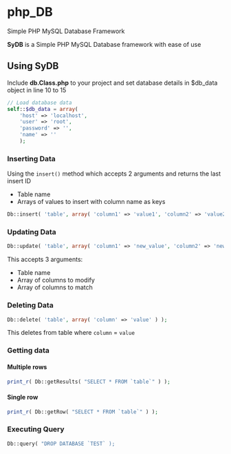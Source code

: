 # php_DB
Simple PHP MySQL Database Framework

**SyDB** is a Simple PHP MySQL Database framework with ease of use

## Using SyDB
Include **db.Class.php** to your project and set database details in $db_data object in line 10 to 15
```php
// Load database data
self::$db_data = array(
	'host' => 'localhost',
	'user' => 'root',
	'password' => '',
	'name' => ''
	);
 ```
 ### Inserting Data
 Using the `insert()` method which accepts 2 arguments and returns the last insert ID
- Table name
- Arrays of values to insert with column name as keys
```php
Db::insert( 'table', array( 'column1' => 'value1', 'column2' => 'value2' ) );
```

### Updating Data
```php
Db::update( 'table', array( 'column1' => 'new_value', 'column2' => 'new_value' ), array( 'column3' => 'value' ) );
```
This accepts 3 arguments:
- Table name
- Array of columns to modify
- Array of columns to match

### Deleting Data
```php
Db::delete( 'table', array( 'column' => 'value' ) );
```
This deletes from table where `column` = `value`

### Getting data
#### Multiple rows
```php
print_r( Db::getResults( "SELECT * FROM `table`" ) );
```
#### Single row
```php
print_r( Db::getRow( "SELECT * FROM `table`" ) );
```

### Executing Query
```php 
Db::query( "DROP DATABASE `TEST` );
```


